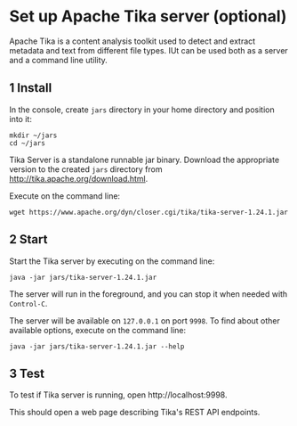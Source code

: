 # Set up Apache Tika server (optional)

Apache Tika is a content analysis toolkit used to detect and extract metadata
and text from different file types. IUt can be used both as a server and a
command line utility.

## 1 Install

In the console, create `jars` directory in your home directory and position into
it:

```console
mkdir ~/jars
cd ~/jars
```

Tika Server is a standalone runnable jar binary. Download the appropriate
version to the created `jars` directory from
http://tika.apache.org/download.html.

Execute on the command line:

```console
wget https://www.apache.org/dyn/closer.cgi/tika/tika-server-1.24.1.jar
```

## 2 Start

Start the Tika server by executing on the command line:

```console
java -jar jars/tika-server-1.24.1.jar
```

The server will run in the foreground, and you can stop it when needed with
`Control-C`.

The server will be available on `127.0.0.1` on port `9998`. To find about other
available options, execute on the command line:

```console
java -jar jars/tika-server-1.24.1.jar --help
```

## 3 Test

To test if Tika server is running, open http://localhost:9998.

This should open a web page describing Tika's REST API endpoints.
